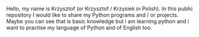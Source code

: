 Hello, my name is Krzysztof (or Krzysztof / Krzysiek in Polish). In this public repository I would like to share my Python programs and / or projects. Maybe you can see that is basic knowledge but i am learning python and i want to practise my language of Python and of English too.
